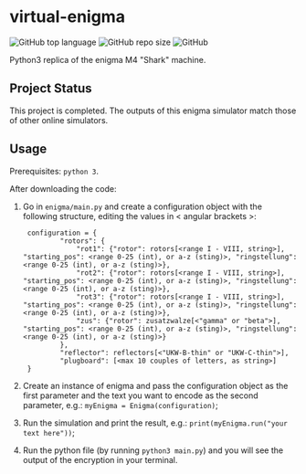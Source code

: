 # virtual-enigma

![GitHub top language](https://img.shields.io/github/languages/top/thatsddr/virtual-enigma)
![GitHub repo size](https://img.shields.io/github/repo-size/thatsddr/virtual-enigma)
![GitHub](https://img.shields.io/github/license/thatsddr/virtual-enigma)

Python3 replica of the enigma M4 "Shark" machine.

## Project Status

This project is completed. The outputs of this enigma simulator match those of other online simulators.

## Usage
Prerequisites: ```python 3```.

After downloading the code:

1) Go in ```enigma/main.py``` and create a configuration object with the following structure, editing the values in < angular brackets >:

        configuration = {
                "rotors": {
                    "rot1": {"rotor": rotors[<range I - VIII, string>], "starting_pos": <range 0-25 (int), or a-z (sting)>, "ringstellung": <range 0-25 (int), or a-z (sting)>},
                    "rot2": {"rotor": rotors[<range I - VIII, string>], "starting_pos": <range 0-25 (int), or a-z (sting)>, "ringstellung": <range 0-25 (int), or a-z (sting)>},
                    "rot3": {"rotor": rotors[<range I - VIII, string>], "starting_pos": <range 0-25 (int), or a-z (sting)>, "ringstellung": <range 0-25 (int), or a-z (sting)>},
                    "zus": {"rotor": zusatzwalze[<"gamma" or "beta">], "starting_pos": <range 0-25 (int), or a-z (sting)>, "ringstellung": <range 0-25 (int), or a-z (sting)>}
                },
                "reflector": reflectors[<"UKW-B-thin" or "UKW-C-thin">],
                "plugboard": [<max 10 couples of letters, as string>]
        }

2) Create an instance of enigma and pass the configuration object as the first parameter and the text you want to encode as the second parameter, e.g.:
`
        myEnigma = Enigma(configuration)
`;
3) Run the simulation and print the result, e.g.:
`
        print(myEnigma.run("your text here"))
`;
4) Run the python file (by running ```python3 main.py```) and you will see the output of the encryption in your terminal.
